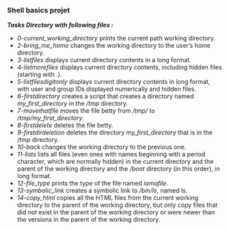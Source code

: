 ### Shell basics projet
___Tasks Directory with following files :___

- *0-current_working_directory* prints the current path working directory.
- *2-bring_me_home* changes the working directory to the user’s home directory.
- *3-listfiles* displays current directory contents in a long format.
- *4-listmorefiles* displays current directory contents, including hidden files (starting with .).
- *5-listfilesdigitonly* displays current directory contents in long format, with user and group IDs displayed numerically and hidden files.
- *6-firstdirectory* creates a script that creates a directory named *my_first_directory* in the _/tmp_ directory.
- _7-movethatfile_ moves the file betty from _/tmp/_ to */tmp/my_first_directory*.
- _8-firstdelete_ deletes the file betty.
- _9-firstdirdeletion_ deletes the directory *my_first_directory* that is in the */tmp* directory.
- _10-back_ changes the working directory to the previous one.
- _11-lists_ lists all files (even ones with names beginning with a period character, which are normally hidden) in the current directory and the parent of the working directory and the _/boot_ directory (in this order), in long format.
- *12-file_type* prints the type of the file named _iamafile_.
- *13-symbolic_link* creates a symbolic link to _/bin/ls_, named ls.
- *14-copy_html* copies all the HTML files from the current working directory to the parent of the working directory, but only copy files that did not exist in the parent of the working directory or were newer than the versions in the parent of the working directory.
